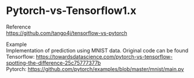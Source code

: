 # Pytorch-vs-Tensorflow1.x

Reference <br />
https://github.com/tango4j/tensorflow-vs-pytorch

Example <br />
Implementation of prediction using MNIST data. Original code can be found <br />
Tensorflow: https://towardsdatascience.com/pytorch-vs-tensorflow-spotting-the-difference-25c75777377b <br />
Pytorch: https://github.com/pytorch/examples/blob/master/mnist/main.py

